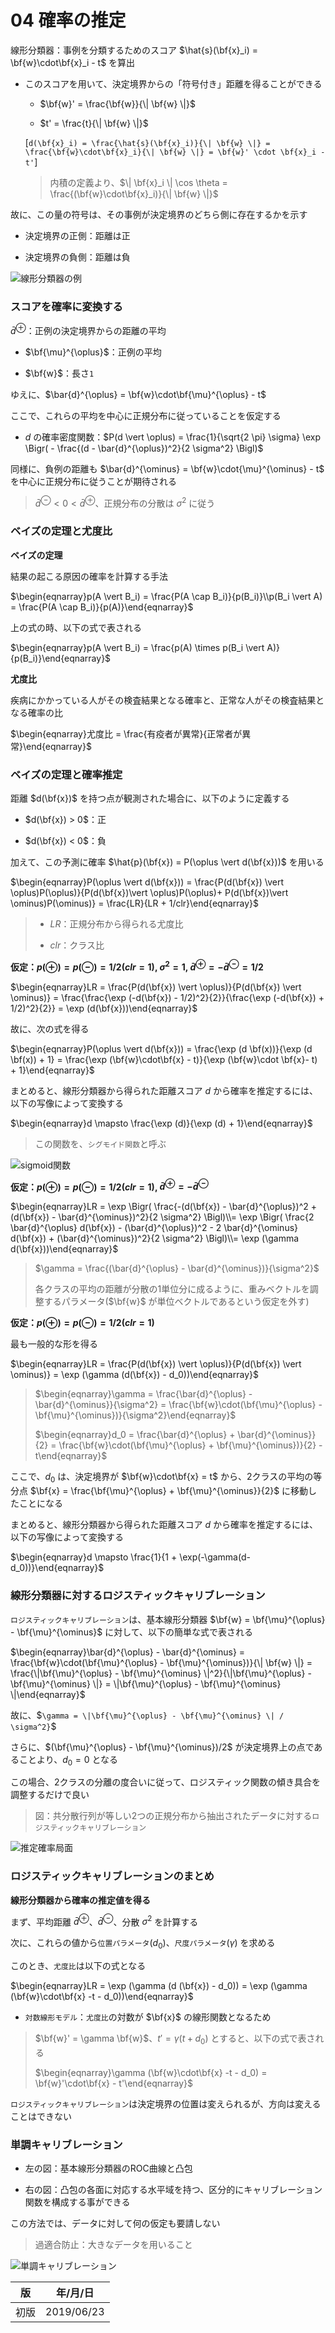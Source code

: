 04 確率の推定
===========

線形分類器：事例を分類するためのスコア $`\hat{s}(\bf{x}_i) = \bf{w}\cdot\bf{x}_i - t`$ を算出

* このスコアを用いて、決定境界からの「符号付き」距離を得ることができる

  * $`\bf{w}' = \frac{\bf{w}}{\| \bf{w} \|}`$

  * $`t' = \frac{t}{\| \bf{w} \|}`$

  \[`d(\bf{x}_i) = \frac{\hat{s}(\bf{x}_i)}{\| \bf{w} \|} = \frac{\bf{w}\cdot\bf{x}_i}{\| \bf{w} \|} = \bf{w}' \cdot \bf{x}_i - t'`\]

  > 内積の定義より、$`\| \bf{x}_i \| \cos \theta = \frac{(\bf{w}\cdot\bf{x}_i)}{\| \bf{w} \|}`$

故に、この量の符号は、その事例が決定境界のどちら側に存在するかを示す

* 決定境界の正側：距離は正

* 決定境界の負側：距離は負

![線形分類器の例](./images/04_確率の推定/線形分類器の例.png)



### スコアを確率に変換する

$`\bar{d}^{\oplus}`$：正例の決定境界からの距離の平均

* $`\bf{\mu}^{\oplus}`$：正例の平均

* $`\bf{w}`$：長さ`1`

ゆえに、$`\bar{d}^{\oplus} = \bf{w}\cdot\bf{\mu}^{\oplus} - t`$

ここで、これらの平均を中心に正規分布に従っていることを仮定する

* $`d`$ の確率密度関数：$`P(d \vert \oplus) = \frac{1}{\sqrt{2 \pi} \sigma} \exp \Bigr( - \frac{(d - \bar{d}^{\oplus})^2}{2 \sigma^2} \Bigl)`$

同様に、負例の距離も $`\bar{d}^{\ominus} = \bf{w}\cdot{\mu}^{\ominus} - t`$ を中心に正規分布に従うことが期待される

> $`\bar{d}^{\ominus} < 0 < \bar{d}^{\oplus}`$、正規分布の分散は $`\sigma^2`$ に従う



### ベイズの定理と尤度比

**ベイズの定理**

結果の起こる原因の確率を計算する手法

$`\begin{eqnarray}p(A \vert B_i) = \frac{P(A \cap B_i)}{p(B_i)}\\p(B_i \vert A) = \frac{P(A \cap B_i)}{p(A)}\end{eqnarray}`$

上の式の時、以下の式で表される

$`\begin{eqnarray}p(A \vert B_i) = \frac{p(A) \times p(B_i \vert A)}{p(B_i)}\end{eqnarray}`$

**尤度比**

疾病にかかっている人がその検査結果となる確率と、正常な人がその検査結果となる確率の比

$`\begin{eqnarray}尤度比 = \frac{有疫者が異常}{正常者が異常}\end{eqnarray}`$



### ベイズの定理と確率推定

距離 $`d(\bf{x})`$ を持つ点が観測された場合に、以下のように定義する

* $`d(\bf{x}) > 0`$：正

* $`d(\bf{x}) < 0`$：負

加えて、この予測に確率 $`\hat{p}(\bf{x}) = P(\oplus \vert d(\bf{x}))`$ を用いる

$`\begin{eqnarray}P(\oplus \vert d(\bf{x})) = \frac{P(d(\bf{x}) \vert \oplus)P(\oplus)}{P(d(\bf{x})\vert \oplus)P(\oplus)+ P(d(\bf{x})\vert \ominus)P(\ominus)} = \frac{LR}{LR + 1/clr}\end{eqnarray}`$

> * $`LR`$：正規分布から得られる尤度比
>
> * $`clr`$：クラス比

**仮定：$`p(\oplus) = p(\ominus) = 1/2`$($`clr = 1`$), $`\sigma^2 = 1`$, $`\bar{d}^{\oplus} = - \bar{d}^{\ominus} = 1/2`$**

$`\begin{eqnarray}LR = \frac{P(d(\bf{x}) \vert \oplus)}{P(d(\bf{x}) \vert \ominus)} = \frac{\frac{\exp (-d(\bf{x}) - 1/2)^2}{2}}{\frac{\exp (-d(\bf{x}) + 1/2)^2}{2}} = \exp (d(\bf{x}))\end{eqnarray}`$

故に、次の式を得る

$`\begin{eqnarray}P(\oplus \vert d(\bf{x})) = \frac{\exp (d \bf(x))}{\exp (d \bf(x)) + 1} = \frac{\exp (\bf{w}\cdot\bf{x} - t)}{\exp (\bf{w}\cdot \bf{x}- t) + 1}\end{eqnarray}`$

まとめると、線形分類器から得られた距離スコア $`d`$ から確率を推定するには、以下の写像によって変換する

$`\begin{eqnarray}d \mapsto \frac{\exp (d)}{\exp (d) + 1}\end{eqnarray}`$

> この関数を、`シグモイド関数`と呼ぶ

![sigmoid関数](./images/04_確率の推定/sigmoid関数.png)

**仮定：$`p(\oplus) = p(\ominus) = 1/2`$($`clr = 1`$), $`\bar{d}^{\oplus} = - \bar{d}^{\ominus}`$**

$`\begin{eqnarray}LR = \exp \Bigr( \frac{-(d(\bf{x}) - \bar{d}^{\oplus})^2 + (d(\bf{x}) - \bar{d}^{\ominus})^2}{2 \sigma^2} \Bigl)\\= \exp \Bigr( \frac{2 \bar{d}^{\oplus} d(\bf{x}) - (\bar{d}^{\oplus})^2 - 2 \bar{d}^{\ominus} d(\bf{x}) + (\bar{d}^{\ominus})^2}{2 \sigma^2} \Bigl)\\= \exp (\gamma d(\bf{x}))\end{eqnarray}`$

> $`\gamma = \frac{(\bar{d}^{\oplus} - \bar{d}^{\ominus})}{\sigma^2}`$
>
> 各クラスの平均の距離が分散の1単位分に成るように、重みベクトルを調整するパラメータ($`\bf{w}`$ が単位ベクトルであるという仮定を外す)

**仮定：$`p(\oplus) = p(\ominus) = 1/2`$($`clr = 1`$)**

最も一般的な形を得る

$`\begin{eqnarray}LR = \frac{P(d(\bf{x}) \vert \oplus)}{P(d(\bf{x}) \vert \ominus)} = \exp (\gamma (d(\bf{x}) - d_0))\end{eqnarray}`$

> $`\begin{eqnarray}\gamma = \frac{\bar{d}^{\oplus} - \bar{d}^{\ominus}}{\sigma^2} = \frac{\bf{w}\cdot(\bf{\mu}^{\oplus} - \bf{\mu}^{\ominus})}{\sigma^2}\end{eqnarray}`$
>
> $`\begin{eqnarray}d_0 = \frac{\bar{d}^{\oplus} + \bar{d}^{\ominus}}{2} = \frac{\bf{w}\cdot(\bf{\mu}^{\oplus} + \bf{\mu}^{\ominus})}{2} - t\end{eqnarray}`$

ここで、$`d_0`$ は、決定境界が $`\bf{w}\cdot\bf{x} = t`$ から、2クラスの平均の等分点 $`\bf{x} = \frac{\bf{\mu}^{\oplus} + \bf{\mu}^{\ominus}}{2}`$ に移動したことになる

まとめると、線形分類器から得られた距離スコア $`d`$ から確率を推定するには、以下の写像によって変換する

$`\begin{eqnarray}d \mapsto \frac{1}{1 + \exp(-\gamma(d-d_0))}\end{eqnarray}`$



### 線形分類器に対するロジスティックキャリブレーション

`ロジスティックキャリブレーション`は、基本線形分類器 $`\bf{w} = \bf{\mu}^{\oplus} - \bf{\mu}^{\ominus}`$ に対して、以下の簡単な式で表される

$`\begin{eqnarray}\bar{d}^{\oplus} - \bar{d}^{\ominus} = \frac{\bf{w}\cdot(\bf{\mu}^{\oplus} - \bf{\mu}^{\ominus})}{\| \bf{w} \|} = \frac{\|\bf{\mu}^{\oplus} - \bf{\mu}^{\ominus} \|^2}{\|\bf{\mu}^{\oplus} - \bf{\mu}^{\ominus} \|} = \|\bf{\mu}^{\oplus} - \bf{\mu}^{\ominus} \|\end{eqnarray}`$

故に、$`\gamma = \|\bf{\mu}^{\oplus} - \bf{\mu}^{\ominus} \| / \sigma^2}`$

さらに、$`(\bf{\mu}^{\oplus} - \bf{\mu}^{\ominus})/2`$ が決定境界上の点であることより、$`d_0 = 0`$ となる

この場合、2クラスの分離の度合いに従って、ロジスティック関数の傾き具合を調整するだけで良い

> 図：共分散行列が等しい2つの正規分布から抽出されたデータに対する`ロジスティックキャリブレーション`

![推定確率局面](./images/04_確率の推定/推定確率局面.png)



### ロジスティックキャリブレーションのまとめ

**線形分類器から確率の推定値を得る**

まず、平均距離 $`\bar{d}^{\oplus}`$、$`\bar{d}^{\ominus}`$、分散 $`\sigma^2`$ を計算する

次に、これらの値から`位置パラメータ`($`d_0`$)、`尺度パラメータ`($`\gamma`$) を求める

このとき、`尤度比`は以下の式となる

$`\begin{eqnarray}LR = \exp (\gamma (d (\bf{x}) - d_0)) = \exp (\gamma (\bf{w}\cdot\bf{x} -t - d_0))\end{eqnarray}`$

* `対数線形モデル`：`尤度比`の対数が $`\bf{x}`$ の線形関数となるため

> $`\bf{w}' = \gamma \bf{w}`$、$`t' = \gamma(t + d_0)`$ とすると、以下の式で表される
>
> $`\begin{eqnarray}\gamma (\bf{w}\cdot\bf{x} -t - d_0) = \bf{w}'\cdot\bf{x} - t'\end{eqnarray}`$

`ロジスティックキャリブレーション`は決定境界の位置は変えられるが、方向は変えることはできない



### 単調キャリブレーション

* 左の図：基本線形分類器のROC曲線と凸包

* 右の図：凸包の各面に対応する水平域を持つ、区分的にキャリブレーション関数を構成する事ができる

この方法では、データに対して何の仮定も要請しない

> 過適合防止：大きなデータを用いること

![単調キャリブレーション](./images/04_確率の推定/単調キャリブレーション.png)



| 版   | 年/月/日   |
| ---- | ---------- |
| 初版 | 2019/06/23 |
